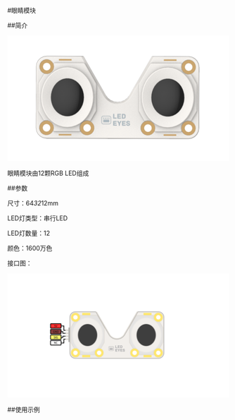 #眼睛模块

##简介

![](./images/render_eyes.png)

眼睛模块由12颗RGB LED组成

##参数

尺寸：64*32*12mm

LED灯类型：串行LED

LED灯数量：12

颜色：1600万色

接口图：

![](./images/pinout_eyes.png)

##使用示例